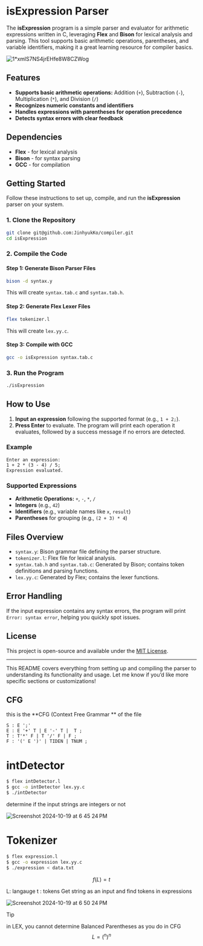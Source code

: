 
# isExpression Parser

The **isExpression** program is a simple parser and evaluator for arithmetic expressions written in C, leveraging **Flex** and **Bison** for lexical analysis and parsing. This tool supports basic arithmetic operations, parentheses, and variable identifiers, making it a great learning resource for compiler basics.

![1*xmlS7NS4jrEHfe8W8CZWog](https://github.com/user-attachments/assets/156f6086-9ebe-4c52-936e-af4f4bc74c1d)

## Features

- **Supports basic arithmetic operations:** Addition (`+`), Subtraction (`-`), Multiplication (`*`), and Division (`/`)
- **Recognizes numeric constants and identifiers**
- **Handles expressions with parentheses for operation precedence**
- **Detects syntax errors with clear feedback**

## Dependencies

- **Flex** - for lexical analysis
- **Bison** - for syntax parsing
- **GCC** - for compilation

## Getting Started

Follow these instructions to set up, compile, and run the **isExpression** parser on your system.

### 1. Clone the Repository

```bash
git clone git@github.com:JinhyukKo/compiler.git
cd isExpression
```

### 2. Compile the Code

#### Step 1: Generate Bison Parser Files

```bash
bison -d syntax.y
```

This will create `syntax.tab.c` and `syntax.tab.h`.

#### Step 2: Generate Flex Lexer Files

```bash
flex tokenizer.l
```

This will create `lex.yy.c`.

#### Step 3: Compile with GCC

```bash
gcc -o isExpression syntax.tab.c
```

### 3. Run the Program

```bash
./isExpression
```

## How to Use

1. **Input an expression** following the supported format (e.g., `1 + 2;`).
2. **Press Enter** to evaluate. The program will print each operation it evaluates, followed by a success message if no errors are detected.

### Example

```plaintext
Enter an expression:
1 + 2 * (3 - 4) / 5;
Expression evaluated.
```

### Supported Expressions

- **Arithmetic Operations:** `+`, `-`, `*`, `/`
- **Integers** (e.g., `42`)
- **Identifiers** (e.g., variable names like `x`, `result`)
- **Parentheses** for grouping (e.g., `(2 + 3) * 4`)

## Files Overview

- `syntax.y`: Bison grammar file defining the parser structure.
- `tokenizer.l`: Flex file for lexical analysis.
- `syntax.tab.h` and `syntax.tab.c`: Generated by Bison; contains token definitions and parsing functions.
- `lex.yy.c`: Generated by Flex; contains the lexer functions.

## Error Handling

If the input expression contains any syntax errors, the program will print `Error: syntax error`, helping you quickly spot issues.

## License

This project is open-source and available under the [MIT License](LICENSE).

--- 

This README covers everything from setting up and compiling the parser to understanding its functionality and usage. Let me know if you’d like more specific sections or customizations!


## CFG
this is the **CFG (Context Free Grammar ** of the file 
```ebnf
S : E ';'
E : E '+' T | E '-' T |  T ;
T : T'*' F | T '/' F | F ;
F : '(' E ')' | TIDEN | TNUM ;
```

# intDetector 


```bash
$ flex intDetector.l
$ gcc -o intDetector lex.yy.c
$ ./intDetector
```

determine if the input strings are integers or not


![Screenshot 2024-10-19 at 6 45 24 PM](https://github.com/user-attachments/assets/721546da-8d72-4844-8cbb-6a73a179e43a)


# Tokenizer

```bash
$ flex expression.l
$ gcc -o expression lex.yy.c
$ ./expression < data.txt
```

$$f(L)=t$$

L: langauge 
t : tokens
Get string as an input and find tokens in expressions

![Screenshot 2024-10-19 at 6 50 24 PM](https://github.com/user-attachments/assets/5983f157-b4ce-4ecc-9192-250dc6ee8f6d)

>[!tip]
> in LEX, you cannot determine Balanced Parentheses as you do in CFG
$$L={(^n)^n}$$


